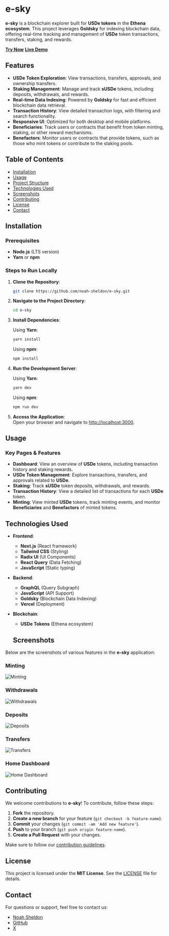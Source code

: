 # e-sky

**e-sky** is a blockchain explorer built for **USDe tokens** in the **Ethena ecosystem**. This project leverages **Goldsky** for indexing blockchain data, offering real-time tracking and management of **USDe** token transactions, transfers, staking, and rewards.

**[Try Now](https://e-sky.xyz)**
**[Live Demo](https://e-sky.xyz)**

## Features

- **USDe Token Exploration**: View transactions, transfers, approvals, and ownership transfers.
- **Staking Management**: Manage and track **sUSDe** tokens, including deposits, withdrawals, and rewards.
- **Real-time Data Indexing**: Powered by **Goldsky** for fast and efficient blockchain data retrieval.
- **Transaction History**: View detailed transaction logs, with filtering and search functionality.
- **Responsive UI**: Optimized for both desktop and mobile platforms.
- **Beneficiaries**: Track users or contracts that benefit from token minting, staking, or other reward mechanisms.
- **Benefactors**: Monitor users or contracts that provide tokens, such as those who mint tokens or contribute to the staking pools.

## Table of Contents

- [Installation](#installation)
- [Usage](#usage)
- [Project Structure](#project-structure)
- [Technologies Used](#technologies-used)
- [Screenshots](#Screenshots)
- [Contributing](#contributing)
- [License](#license)
- [Contact](#contact)

## Installation

### Prerequisites

- **Node.js** (LTS version)
- **Yarn** or **npm**

### Steps to Run Locally

1. **Clone the Repository**:

   ```bash
   git clone https://github.com/noah-sheldon/e-sky.git
   ```

2. **Navigate to the Project Directory**:

   ```bash
   cd e-sky
   ```

3. **Install Dependencies**:

   Using **Yarn**:

   ```bash
   yarn install
   ```

   Using **npm**:

   ```bash
   npm install
   ```

4. **Run the Development Server**:

   Using **Yarn**:

   ```bash
   yarn dev
   ```

   Using **npm**:

   ```bash
   npm run dev
   ```

5. **Access the Application**:  
   Open your browser and navigate to [http://localhost:3000](http://localhost:3000).

## Usage

### Key Pages & Features

- **Dashboard**: View an overview of **USDe** tokens, including transaction history and staking rewards.
- **USDe Token Management**: Explore transactions, transfers, and approvals related to **USDe**.
- **Staking**: Track **sUSDe** token deposits, withdrawals, and rewards.
- **Transaction History**: View a detailed list of transactions for each **USDe** token.
- **Minting**: View minted **USDe** tokens, track minting events, and monitor **Beneficiaries** and **Benefactors** of minted tokens.

## Technologies Used

- **Frontend**:

  - **Next.js** (React framework)
  - **Tailwind CSS** (Styling)
  - **Radix UI** (UI Components)
  - **React Query** (Data Fetching)
  - **JavaScript** (Static typing)

- **Backend**:

  - **GraphQL** (Query Subgraph)
  - **JavaScript** (API Support)
  - **Goldsky** (Blockchain Data Indexing)
  - **Vercel** (Deployment)

- **Blockchain**:

  - **USDe Tokens** (Ethena ecosystem)

  ## Screenshots

Below are the screenshots of various features in the **e-sky** application:

### Minting

![Minting](media/mints.png)

### Withdrawals

![Withdrawals](media/withdrawals.png)

### Deposits

![Deposits](media/deposits.png)

### Transfers

![Transfers](media/transfers.png)

### Home Dashboard

![Home Dashboard](media/home.png)

## Contributing

We welcome contributions to **e-sky**! To contribute, follow these steps:

1. **Fork** the repository.
2. **Create a new branch** for your feature (`git checkout -b feature-name`).
3. **Commit** your changes (`git commit -am 'Add new feature'`).
4. **Push** to your branch (`git push origin feature-name`).
5. **Create a Pull Request** with your changes.

Make sure to follow our [contribution guidelines](CONTRIBUTING.md).

## License

This project is licensed under the **MIT License**. See the [LICENSE](LICENSE) file for details.

## Contact

For questions or support, feel free to contact us:

- [Noah Sheldon](https://www.linkedin.com/in/noah--sheldon/)
- [GitHub](https://github.com/noah-sheldon/e-sky)
- [X](https://x.com/noah__sheldon/)
